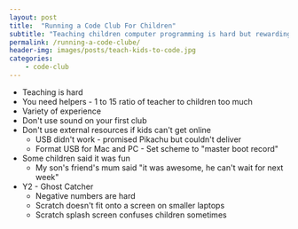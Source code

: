```yaml
---
layout: post
title:  "Running a Code Club For Children"
subtitle: "Teaching children computer programming is hard but rewarding"
permalink: /running-a-code-clube/
header-img: images/posts/teach-kids-to-code.jpg
categories:
    - code-club
---
```


* Teaching is hard
* You need helpers - 1 to 15 ratio of teacher to children too much
* Variety of experience
* Don't use sound on your first club
* Don't use external resources if kids can't get online
  * USB didn't work - promised Pikachu but couldn't deliver
  * Format USB for Mac and PC - Set scheme to "master boot record"
* Some children said it was fun
  * My son's friend's mum said "it was awesome, he can't wait for next week"
* Y2 - Ghost Catcher
  * Negative numbers are hard
  * Scratch doesn't fit onto a screen on smaller laptops
  * Scratch splash screen confuses children sometimes
